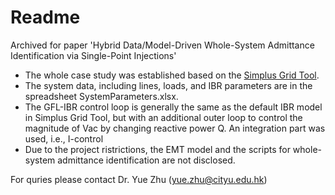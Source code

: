 # Readme
Archived for paper 'Hybrid Data/Model-Driven Whole-System Admittance Identification via Single-Point Injections'

* The whole case study was established based on the [Simplus Grid Tool](https://github.com/Future-Power-Networks/Simplus-Grid-Tool).
* The system data, including lines, loads, and IBR parameters are in the spreadsheet SystemParameters.xlsx.
* The GFL-IBR control loop is generally the same as the default IBR model in Simplus Grid Tool, but with an additional outer loop to control the magnitude of Vac by changing reactive power Q. An integration part was used, i.e., I-control
* Due to the project ristrictions, the EMT model and the scripts for whole-system admittance identification are not disclosed.

For quries please contact Dr. Yue Zhu (yue.zhu@cityu.edu.hk)
